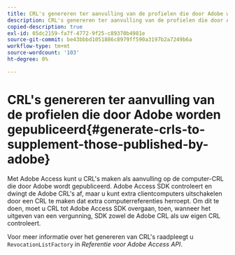 ```yaml
---
title: CRL's genereren ter aanvulling van de profielen die door Adobe worden gepubliceerd
description: CRL's genereren ter aanvulling van de profielen die door Adobe worden gepubliceerd
copied-description: true
exl-id: 05dc2159-fa7f-4772-9f25-c89370b4981e
source-git-commit: be43bbbd1051886c8979ff590a3197b2a7249b6a
workflow-type: tm+mt
source-wordcount: '103'
ht-degree: 0%

---
```


# CRL&#39;s genereren ter aanvulling van de profielen die door Adobe worden gepubliceerd{#generate-crls-to-supplement-those-published-by-adobe}

Met Adobe Access kunt u CRL&#39;s maken als aanvulling op de computer-CRL die door Adobe wordt gepubliceerd. Adobe Access SDK controleert en dwingt de Adobe CRL&#39;s af, maar u kunt extra clientcomputers uitschakelen door een CRL te maken dat extra computerreferenties herroept. Om dit te doen, moet u CRL tot Adobe Access SDK overgaan, toen, wanneer het uitgeven van een vergunning, SDK zowel de Adobe CRL als uw eigen CRL controleert.

Voor meer informatie over het genereren van CRL&#39;s raadpleegt u `RevocationListFactory` in *Referentie voor Adobe Access API*.
